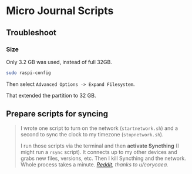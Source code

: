 
# Micro Journal Scripts

## Troubleshoot
### Size

Only 3.2 GB was used, instead of full 32GB. 
```sh
sudo raspi-config
```
Then select `Advanced Options -> Expand Filesystem`.

That extended the partition to 32 GB.

## Prepare scripts for syncing

> I wrote one script to turn on the network (`startnetwork.sh`) and a second to sync the clock to my timezone (`stopnetwork.sh`). 
>
> I run those scripts via the terminal and then **activate Syncthing** (I might run a `rsync` script). It connects up to my other devices and grabs new files, versions, etc. Then I kill Syncthing and the network. Whole process takes a minute. *[Reddit](https://sh.reddit.com/r/writerDeck/comments/1j0pe1h/comment/mfpu1e5/?utm_source=share&utm_medium=web3x&utm_name=web3xcss&utm_term=1&utm_content=share_button), thanks to u/corycaea.*

